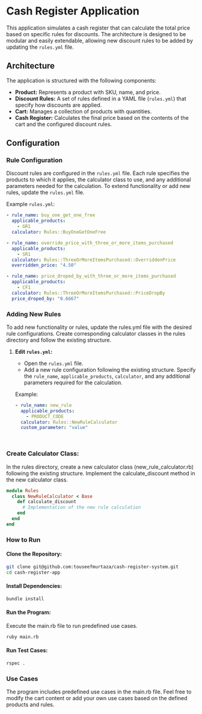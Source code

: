 # Cash Register Application

This application simulates a cash register that can calculate the total price based on specific rules for discounts. The architecture is designed to be modular and easily extendable, allowing new discount rules to be added by updating the `rules.yml` file.

## Architecture

The application is structured with the following components:

- **Product:** Represents a product with SKU, name, and price.
- **Discount Rules:** A set of rules defined in a YAML file (`rules.yml`) that specify how discounts are applied.
- **Cart:** Manages a collection of products with quantities.
- **Cash Register:** Calculates the final price based on the contents of the cart and the configured discount rules.

## Configuration

### Rule Configuration

Discount rules are configured in the `rules.yml` file. Each rule specifies the products to which it applies, the calculator class to use, and any additional parameters needed for the calculation. To extend functionality or add new rules, update the `rules.yml` file.

Example `rules.yml`:

```yaml
- rule_name: buy_one_get_one_free
  applicable_products:
    - GR1
  calculator: Rules::BuyOneGetOneFree

- rule_name: override_price_with_three_or_more_items_purchased
  applicable_products:
    - SR1
  calculator: Rules::ThreeOrMoreItemsPurchased::OverriddenPrice
  overridden_price: "4.50"

- rule_name: price_droped_by_with_three_or_more_items_purchased
  applicable_products:
    - CF1
  calculator: Rules::ThreeOrMoreItemsPurchased::PriceDropBy
  price_droped_by: "0.6667"
```

### Adding New Rules

To add new functionality or rules, update the rules.yml file with the desired rule configurations. Create corresponding calculator classes in the rules directory and follow the existing structure.

1. **Edit `rules.yml`:**
   - Open the `rules.yml` file.
   - Add a new rule configuration following the existing structure. Specify the `rule_name`, `applicable_products`, `calculator`, and any additional parameters required for the calculation.

   Example:
   ```yaml
   - rule_name: new_rule
     applicable_products:
       - PRODUCT_CODE
     calculator: Rules::NewRuleCalculator
     custom_parameter: "value"




### Create Calculator Class:

In the rules directory, create a new calculator class (new_rule_calculator.rb) following the existing structure.
Implement the calculate_discount method in the new calculator class.

```ruby
module Rules
  class NewRuleCalculator < Base
    def calculate_discount
      # Implementation of the new rule calculation
    end
  end
end

```

### How to Run

#### Clone the Repository:

```bash
git clone git@github.com:touseefmurtaza/cash-register-system.git
cd cash-register-app
```

#### Install Dependencies:

```bash
bundle install
```

#### Run the Program:
Execute the main.rb file to run predefined use cases.


```bash
ruby main.rb
```

#### Run Test Cases:

```bash
rspec .
```

### Use Cases

The program includes predefined use cases in the main.rb file. Feel free to modify the cart content or add your own use cases based on the defined products and rules.
